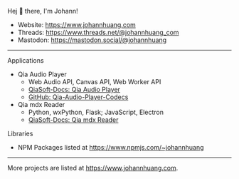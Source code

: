 Hej 👋 there, I'm Johann!

* Website: <https://www.johannhuang.com>
* Threads: <https://www.threads.net/@johannhuang_com>
* Mastodon: <https://mastodon.social/@johannhuang>

---

Applications

* Qia Audio Player
	* Web Audio API, Canvas API, Web Worker API
	* [QiaSoft-Docs: Qia Audio Player](https://docs.qiasoft.de/qia-audio-player/)
	* [GitHub: Qia-Audio-Player-Codecs](https://github.com/johannhuang/Qia-Audio-Player-Codecs)
* Qia mdx Reader
	* Python, wxPython, Flask; JavaScript, Electron
	* [QiaSoft-Docs: Qia mdx Reader](https://docs.qiasoft.de/qia-mdx-reader/)

Libraries

* NPM Packages listed at https://www.npmjs.com/~johannhuang

---

More projects are listed at <https://www.johannhuang.com>.

